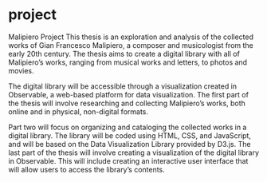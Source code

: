 # project
Malipiero Project
This thesis is an exploration and analysis of the collected works of Gian Francesco Malipiero, a composer and musicologist from the early 20th century. The thesis aims to create a digital library with all of Malipiero’s works, ranging from musical works and letters, to photos and movies. 

The digital library will be accessible through a visualization created in Observable, a web-based platform for data visualization. The first part of the thesis will involve researching and collecting Malipiero’s works, both online and in physical, non-digital formats. 

Part two will focus on organizing and cataloging the collected works in a digital library. The library will be coded using HTML, CSS, and JavaScript, and will be based on the Data Visualization Library provided by D3.js. The last part of the thesis will involve creating a visualization of the digital library in Observable. This will include creating an interactive user interface that will allow users to access the library’s contents.
